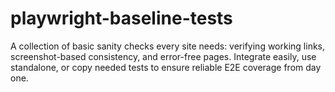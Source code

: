 # playwright-baseline-tests
A collection of basic sanity checks every site needs: verifying working links, screenshot-based consistency, and error-free pages. Integrate easily, use standalone, or copy needed tests to ensure reliable E2E coverage from day one.

